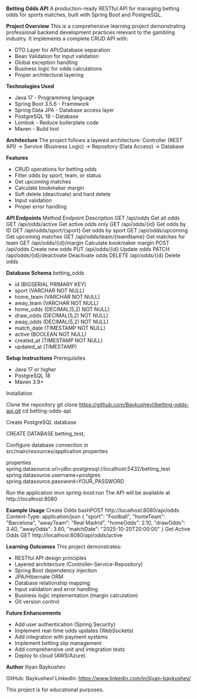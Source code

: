 **Betting Odds API**
A production-ready RESTful API for managing betting odds for sports matches, built with Spring Boot and PostgreSQL.

**Project Overview**
This is a comprehensive learning project demonstrating professional backend development practices relevant to the gambling industry. It implements a complete CRUD API with:
- DTO Layer for API/Database separation
- Bean Validation for input validation
- Global exception handling
- Business logic for odds calculations
- Proper architectural layering

**Technologies Used**
- Java 17 - Programming language
- Spring Boot 3.5.6 - Framework
- Spring Data JPA - Database access layer
- PostgreSQL 18 - Database
- Lombok - Reduce boilerplate code
- Maven - Build tool

**Architecture**
The project follows a layered architecture:
Controller (REST API) -> Service (Business Logic) -> Repository (Data Access) -> Database

**Features**
- CRUD operations for betting odds
- Filter odds by sport, team, or status
- Get upcoming matches
- Calculate bookmaker margin
- Soft delete (deactivate) and hard delete
- Input validation
- Proper error handling

**API Endpoints**
Method    Endpoint                   Description
GET       /api/odds                  Get all odds
GET       /api/odds/active           Get active odds only 
GET       /api/odds/{id}             Get odds by ID
GET       /api/odds/sport/{sport}    Get odds by sport
GET       /api/odds/upcoming         Get upcoming matches 
GET       /api/odds/team/{teamName}  Get matches for team
GET       /api/odds/{id}/margin      Calculate bookmaker margin
POST      /api/odds                  Create new odds
PUT       /api/odds/{id}             Update odds
PATCH     /api/odds/{id}/deactivate  Deactivate odds 
DELETE    /api/odds/{id}             Delete odds

**Database Schema**
betting_odds
-  id (BIGSERIAL PRIMARY KEY)
-  sport (VARCHAR NOT NULL)
-  home_team (VARCHAR NOT NULL)
-   away_team (VARCHAR NOT NULL)
-   home_odds (DECIMAL(5,2) NOT NULL)
-   draw_odds (DECIMAL(5,2) NOT NULL)
-   away_odds (DECIMAL(5,2) NOT NULL)
-   match_date (TIMESTAMP NOT NULL)
-   active (BOOLEAN NOT NULL)
-   created_at (TIMESTAMP NOT NULL)
-  updated_at (TIMESTAMP)

**Setup Instructions**
Prerequisites
- Java 17 or higher
- PostgreSQL 18
- Maven 3.9+

Installation

Clone the repository
git clone https://github.com/BaykushevI/betting-odds-api.git
cd betting-odds-api

Create PostgreSQL database

CREATE DATABASE betting_test;

Configure database connection in src/main/resources/application.properties

properties
spring.datasource.url=jdbc:postgresql://localhost:5432/betting_test
spring.datasource.username=postgres
spring.datasource.password=YOUR_PASSWORD

Run the application
mvn spring-boot:run
The API will be available at http://localhost:8080

**Example Usage**
Create Odds
bashPOST http://localhost:8080/api/odds
Content-Type: application/json
{
  "sport": "Football",
  "homeTeam": "Barcelona",
  "awayTeam": "Real Madrid",
  "homeOdds": 2.10,
  "drawOdds": 3.40,
  "awayOdds": 3.60,
  "matchDate": "2025-10-20T20:00:00"
}
Get Active Odds
GET http://localhost:8080/api/odds/active

**Learning Outcomes**
This project demonstrates:
- RESTful API design principles
- Layered architecture (Controller-Service-Repository)
- Spring Boot dependency injection
- JPA/Hibernate ORM
- Database relationship mapping
- Input validation and error handling
- Business logic implementation (margin calculation)
- Git version control

**Future Enhancements**
- Add user authentication (Spring Security)
- Implement real-time odds updates (WebSockets)
- Add integration with payment systems
- Implement betting slip management
- Add comprehensive unit and integration tests
- Deploy to cloud (AWS/Azure)

**Author**
Iliyan Baykushev

GitHub: BaykushevI
LinkedIn: https://www.linkedin.com/in/iliyan-baykushev/

This project is for educational purposes.
